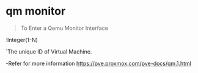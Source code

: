 # qm monitor<vmid>

> To Enter a Qemu Monitor Interface

<vmid>:Integer(1-N)

`The unique ID of Virtual Machine. 
 
-Refer for more information https://pve.proxmox.com/pve-docs/qm.1.html
